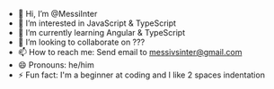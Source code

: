 - 👋 Hi, I’m @MessiInter
- 👀 I’m interested in JavaScript & TypeScript
- 🌱 I’m currently learning Angular & TypeScript
- 💞️ I’m looking to collaborate on ???
- 📫 How to reach me: Send email to messivsinter@gmail.com
- 😄 Pronouns: he/him
- ⚡ Fun fact: I'm a beginner at coding and I like 2 spaces indentation

<!---
MessiInter/MessiInter is a ✨ special ✨ repository because its `README.md` (this file) appears on your GitHub profile.
You can click the Preview link to take a look at your changes.
--->
